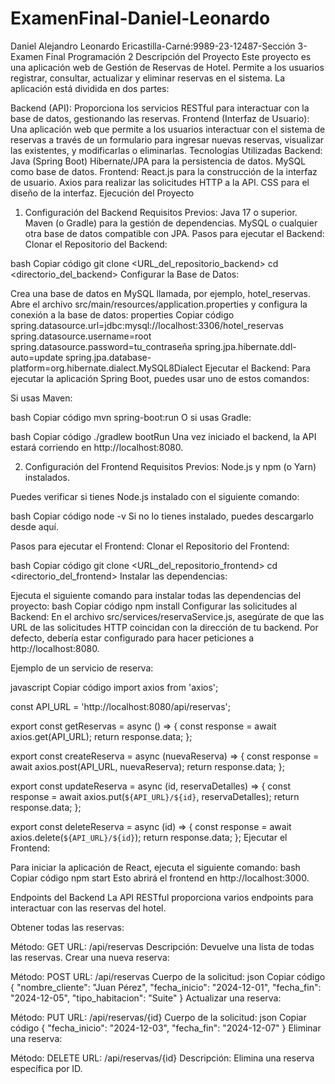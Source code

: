 # ExamenFinal-Daniel-Leonardo
Daniel Alejandro Leonardo Ericastilla-Carné:9989-23-12487-Sección 3- Examen Final Programación 2
Descripción del Proyecto
Este proyecto es una aplicación web de Gestión de Reservas de Hotel. Permite a los usuarios registrar, consultar, actualizar y eliminar reservas en el sistema. La aplicación está dividida en dos partes:

Backend (API): Proporciona los servicios RESTful para interactuar con la base de datos, gestionando las reservas.
Frontend (Interfaz de Usuario): Una aplicación web que permite a los usuarios interactuar con el sistema de reservas a través de un formulario para ingresar nuevas reservas, visualizar las existentes, y modificarlas o eliminarlas.
Tecnologías Utilizadas
Backend:
Java (Spring Boot)
Hibernate/JPA para la persistencia de datos.
MySQL como base de datos.
Frontend:
React.js para la construcción de la interfaz de usuario.
Axios para realizar las solicitudes HTTP a la API.
CSS para el diseño de la interfaz.
Ejecución del Proyecto
1. Configuración del Backend
Requisitos Previos:
Java 17 o superior.
Maven (o Gradle) para la gestión de dependencias.
MySQL o cualquier otra base de datos compatible con JPA.
Pasos para ejecutar el Backend:
Clonar el Repositorio del Backend:

bash
Copiar código
git clone <URL_del_repositorio_backend>
cd <directorio_del_backend>
Configurar la Base de Datos:

Crea una base de datos en MySQL llamada, por ejemplo, hotel_reservas.
Abre el archivo src/main/resources/application.properties y configura la conexión a la base de datos:
properties
Copiar código
spring.datasource.url=jdbc:mysql://localhost:3306/hotel_reservas
spring.datasource.username=root
spring.datasource.password=tu_contraseña
spring.jpa.hibernate.ddl-auto=update
spring.jpa.database-platform=org.hibernate.dialect.MySQL8Dialect
Ejecutar el Backend: Para ejecutar la aplicación Spring Boot, puedes usar uno de estos comandos:

Si usas Maven:

bash
Copiar código
mvn spring-boot:run
O si usas Gradle:

bash
Copiar código
./gradlew bootRun
Una vez iniciado el backend, la API estará corriendo en http://localhost:8080.

2. Configuración del Frontend
Requisitos Previos:
Node.js y npm (o Yarn) instalados.

Puedes verificar si tienes Node.js instalado con el siguiente comando:

bash
Copiar código
node -v
Si no lo tienes instalado, puedes descargarlo desde aquí.

Pasos para ejecutar el Frontend:
Clonar el Repositorio del Frontend:

bash
Copiar código
git clone <URL_del_repositorio_frontend>
cd <directorio_del_frontend>
Instalar las dependencias:

Ejecuta el siguiente comando para instalar todas las dependencias del proyecto:
bash
Copiar código
npm install
Configurar las solicitudes al Backend: En el archivo src/services/reservaService.js, asegúrate de que las URL de las solicitudes HTTP coincidan con la dirección de tu backend. Por defecto, debería estar configurado para hacer peticiones a http://localhost:8080.

Ejemplo de un servicio de reserva:

javascript
Copiar código
import axios from 'axios';

const API_URL = 'http://localhost:8080/api/reservas';

export const getReservas = async () => {
  const response = await axios.get(API_URL);
  return response.data;
};

export const createReserva = async (nuevaReserva) => {
  const response = await axios.post(API_URL, nuevaReserva);
  return response.data;
};

export const updateReserva = async (id, reservaDetalles) => {
  const response = await axios.put(`${API_URL}/${id}`, reservaDetalles);
  return response.data;
};

export const deleteReserva = async (id) => {
  const response = await axios.delete(`${API_URL}/${id}`);
  return response.data;
};
Ejecutar el Frontend:

Para iniciar la aplicación de React, ejecuta el siguiente comando:
bash
Copiar código
npm start
Esto abrirá el frontend en http://localhost:3000.

Endpoints del Backend
La API RESTful proporciona varios endpoints para interactuar con las reservas del hotel.

Obtener todas las reservas:

Método: GET
URL: /api/reservas
Descripción: Devuelve una lista de todas las reservas.
Crear una nueva reserva:

Método: POST
URL: /api/reservas
Cuerpo de la solicitud:
json
Copiar código
{
  "nombre_cliente": "Juan Pérez",
  "fecha_inicio": "2024-12-01",
  "fecha_fin": "2024-12-05",
  "tipo_habitacion": "Suite"
}
Actualizar una reserva:

Método: PUT
URL: /api/reservas/{id}
Cuerpo de la solicitud:
json
Copiar código
{
  "fecha_inicio": "2024-12-03",
  "fecha_fin": "2024-12-07"
}
Eliminar una reserva:

Método: DELETE
URL: /api/reservas/{id}
Descripción: Elimina una reserva específica por ID.
